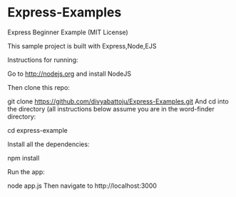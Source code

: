 # Express-Examples

Express Beginner Example (MIT License)

This sample project is built with Express,Node,EJS

Instructions for running:

Go to http://nodejs.org and install NodeJS

Then clone this repo:

git clone https://github.com/divyabattoju/Express-Examples.git
And cd into the directory (all instructions below assume you are in the word-finder directory:

cd express-example

Install all the dependencies:

npm install

Run the app:

node app.js
Then navigate to http://localhost:3000
